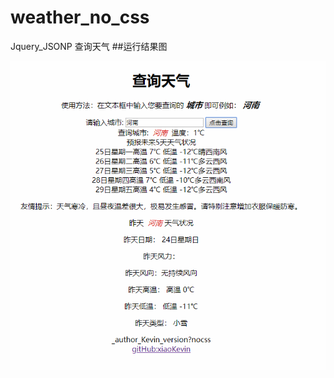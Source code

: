 # weather_no_css
 Jquery_JSONP 查询天气
##运行结果图

![images](https://github.com/Keviniswhite/weather_no_css/blob/master/end.png)
